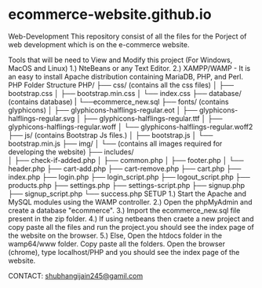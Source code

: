 # ecommerce-website.github.io
Web-Development
This repository consist of all the files for the Porject of web development which is on the e-commerce website.

Tools that will be need to View and Modify this project (For Windows, MacOS and Linux)
1.) NteBeans or any Text Editor.
2.) XAMPP/WAMP - It is an easy to install Apache distribution containing MariaDB, PHP, and Perl.
PHP Folder Structure
PHP/
├── css/ (contains all the css files)
│    ├── bootstrap.css
│    ├── bootstrap.min.css
│    └── index.css
├── database/ (contains database)
|	 └──ecommerce_new.sql
├── fonts/ (contains glyphicons)
│    ├── glyphicons-halflings-regular.eot
│    ├── glyphicons-halflings-regular.svg
│    ├── glyphicons-halflings-regular.ttf
│    ├── glyphicons-halflings-regular.woff
│    └── glyphicons-halflings-regular.woff2
├── js/ (contains Bootstrap Js files.)
│    ├── bootstrap.js
│    └── bootstrap.min.js
├──  img/
│    └── (contains all images required for developing the website)
├──  includes/	 
│    ├── check-if-added.php
│    ├── common.php
│    ├── footer.php
│    └── header.php
├──  cart-add.php
├──  cart-remove.php
├──  cart.php 
├──  index.php
├──  login.php
├──  login_script.php
├──  logout_script.php
├──  products.php
├──  settings.php
├──  settings-script.php
├──  signup.php
├──  signup_script.php
└──  success.php
SETUP
1.) Start the Apache and MySQL modules using the WAMP controller. 
2.) Open the phpMyAdmin and create a database "ecommerce". 
3.) Import the ecommerce_new.sql file present in the zip folder.
4.) If using netbeans then craete a new project and copy paste all the files and run the project.you should see the index page of the website on the browser.
5.) Else, Open the htdocs folder in the wamp64/www folder. Copy paste all the folders. Open the browser (chrome), type localhost/PHP and you should see the index page of the website.

CONTACT: shubhangijain245@gamil.com
